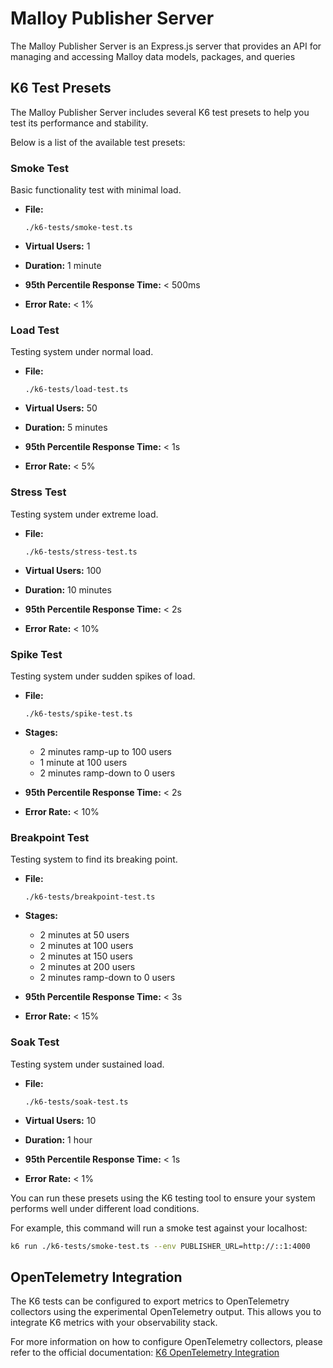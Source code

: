 # Malloy Publisher Server

The Malloy Publisher Server is an Express.js server that provides an API for managing and accessing Malloy data models, packages, and queries

## K6 Test Presets

The Malloy Publisher Server includes several K6 test presets to help you test its performance and stability.

Below is a list of the available test presets:

### Smoke Test
Basic functionality test with minimal load.
- **File:**
    
    `./k6-tests/smoke-test.ts`
- **Virtual Users:** 1
- **Duration:** 1 minute
- **95th Percentile Response Time:** < 500ms
- **Error Rate:** < 1%

### Load Test
Testing system under normal load.
- **File:**
    
    `./k6-tests/load-test.ts`
- **Virtual Users:** 50
- **Duration:** 5 minutes
- **95th Percentile Response Time:** < 1s
- **Error Rate:** < 5%

### Stress Test
Testing system under extreme load.
- **File:**

    `./k6-tests/stress-test.ts`
- **Virtual Users:** 100
- **Duration:** 10 minutes
- **95th Percentile Response Time:** < 2s
- **Error Rate:** < 10%

### Spike Test
Testing system under sudden spikes of load.
- **File:**
    
    `./k6-tests/spike-test.ts`
- **Stages:**
  - 2 minutes ramp-up to 100 users
  - 1 minute at 100 users
  - 2 minutes ramp-down to 0 users
- **95th Percentile Response Time:** < 2s
- **Error Rate:** < 10%

### Breakpoint Test
Testing system to find its breaking point.
- **File:**
    
    `./k6-tests/breakpoint-test.ts`
- **Stages:**
  - 2 minutes at 50 users
  - 2 minutes at 100 users
  - 2 minutes at 150 users
  - 2 minutes at 200 users
  - 2 minutes ramp-down to 0 users
- **95th Percentile Response Time:** < 3s
- **Error Rate:** < 15%

### Soak Test
Testing system under sustained load.
- **File:**
    
    `./k6-tests/soak-test.ts`
- **Virtual Users:** 10
- **Duration:** 1 hour
- **95th Percentile Response Time:** < 1s
- **Error Rate:** < 1%

You can run these presets using the K6 testing tool to ensure your system performs well under different load conditions.

For example, this command will run a smoke test against your localhost:
```sh
k6 run ./k6-tests/smoke-test.ts --env PUBLISHER_URL=http://::1:4000
```

## OpenTelemetry Integration

The K6 tests can be configured to export metrics to OpenTelemetry collectors using the experimental OpenTelemetry output. This allows you to integrate K6 metrics with your observability stack.

For more information on how to configure OpenTelemetry collectors, please refer to the official documentation: [K6 OpenTelemetry Integration](https://grafana.com/docs/k6/latest/results-output/real-time/opentelemetry/)
